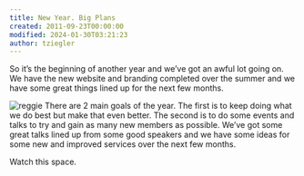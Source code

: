 ```yaml
---
title: New Year. Big Plans
created: 2011-09-23T00:00:00
modified: 2024-01-30T03:21:23
author: tziegler
---
```


So it’s the beginning of another year and we’ve got an awful lot going on. We have the new website and branding completed over the summer and we have some great things lined up for the next few months.

![reggie](https://blog.redbrick.dcu.ie/post/newyear-bigplans/reggie.jpg) There are 2 main goals of the year. The first is to keep doing what we do best but make that even better. The second is to do some events and talks to try and gain as many new members as possible. We’ve got some great talks lined up from some good speakers and we have some ideas for some new and improved services over the next few months.

Watch this space.
